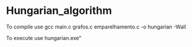 # Hungarian_algorithm

To compile use gcc main.c grafos.c emparelhamento.c -o hungarian -Wall

To execute use hungarian.exe"